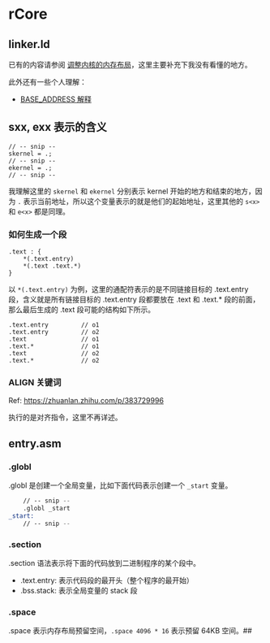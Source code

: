 # rCore

## linker.ld

已有的内容请参阅 [调整内核的内存布局](https://rcore-os.github.io/rCore-Tutorial-Book-v3/chapter1/4first-instruction-in-kernel2.html#id4)，这里主要补充下我没有看懂的地方。

此外还有一些个人理解：

- [BASE_ADDRESS 解释](../user)

## sxx, exx 表示的含义

```
// -- snip --
skernel = .;
// -- snip --
ekernel = .;
// -- snip --
```

我理解这里的 `skernel` 和 `ekernel` 分别表示 kernel 开始的地方和结束的地方，因为 `.` 表示当前地址，所以这个变量表示的就是他们的起始地址，这里其他的 `s<x>` 和 `e<x>` 都是同理。

### 如何生成一个段

```
.text : {
    *(.text.entry)
    *(.text .text.*)
}
```

以 `*(.text.entry)` 为例，这里的通配符表示的是不同链接目标的 .text.entry 段，含义就是所有链接目标的 .text.entry 段都要放在 .text 和 .text.* 段的前面，那么最后生成的 .text 段可能的结构如下所示。

```
.text.entry         // o1
.text.entry         // o2
.text               // o1
.text.*             // o1
.text               // o2
.text.*             // o2
```

### ALIGN 关键词

Ref: https://zhuanlan.zhihu.com/p/383729996

执行的是对齐指令，这里不再详述。

## entry.asm

### .globl

.globl 是创建一个全局变量，比如下面代码表示创建一个 `_start` 变量。

```asm
    // -- snip --
    .globl _start
_start:
    // -- snip --
```

### .section

.section 语法表示将下面的代码放到二进制程序的某个段中。

- .text.entry: 表示代码段的最开头（整个程序的最开始）
- .bss.stack: 表示全局变量的 stack 段

### .space

.space 表示内存布局预留空间，`.space 4096 * 16` 表示预留 64KB 空间。##

